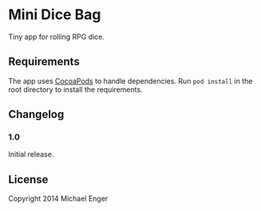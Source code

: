 # Mini Dice Bag

Tiny app for rolling RPG dice.

## Requirements

The app uses [CocoaPods](http://cocoapods.org/) to handle dependencies. Run `pod install` in the root directory to install the requirements.

## Changelog

### 1.0
Initial release.

## License

Copyright 2014 Michael Enger


